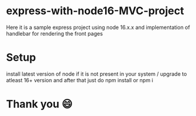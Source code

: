 # express-with-node16-MVC-project
Here it is a sample express project using node 16.x.x and implementation of handlebar for rendering the front pages
# Setup
install latest version of node if it is not present in your system / upgrade to atleast 16+ version and after that 
just do npm install or npm i
# Thank you 😄
